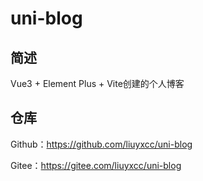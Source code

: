 # uni-blog

## 简述

Vue3 + Element Plus + Vite创建的个人博客

## 仓库

Github：https://github.com/liuyxcc/uni-blog

Gitee：https://gitee.com/liuyxcc/uni-blog
